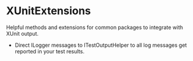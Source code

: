 # XUnitExtensions

Helpful methods and extensions for common packages to integrate with XUnit output.

* Direct ILogger messages to ITestOutputHelper to all log messages get reported in your test results.

